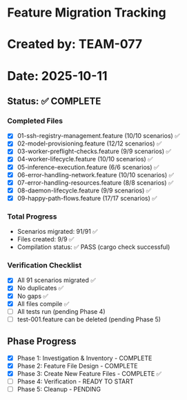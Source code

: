 # Feature Migration Tracking
# Created by: TEAM-077
# Date: 2025-10-11

## Status: ✅ COMPLETE

### Completed Files
- [x] 01-ssh-registry-management.feature (10/10 scenarios) ✅
- [x] 02-model-provisioning.feature (12/12 scenarios) ✅
- [x] 03-worker-preflight-checks.feature (9/9 scenarios) ✅
- [x] 04-worker-lifecycle.feature (10/10 scenarios) ✅
- [x] 05-inference-execution.feature (6/6 scenarios) ✅
- [x] 06-error-handling-network.feature (10/10 scenarios) ✅
- [x] 07-error-handling-resources.feature (8/8 scenarios) ✅
- [x] 08-daemon-lifecycle.feature (9/9 scenarios) ✅
- [x] 09-happy-path-flows.feature (17/17 scenarios) ✅

### Total Progress
- Scenarios migrated: 91/91 ✅
- Files created: 9/9 ✅
- Compilation status: ✅ PASS (cargo check successful)

### Verification Checklist
- [x] All 91 scenarios migrated ✅
- [x] No duplicates ✅
- [x] No gaps ✅
- [x] All files compile ✅
- [ ] All tests run (pending Phase 4)
- [ ] test-001.feature can be deleted (pending Phase 5)

## Phase Progress
- [x] Phase 1: Investigation & Inventory - COMPLETE
- [x] Phase 2: Feature File Design - COMPLETE
- [x] Phase 3: Create New Feature Files - COMPLETE ✅
- [ ] Phase 4: Verification - READY TO START
- [ ] Phase 5: Cleanup - PENDING
